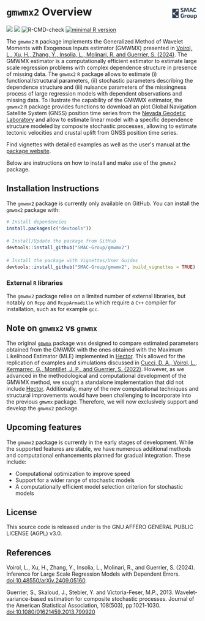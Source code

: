 # `gmwmx2` Overview <img src="man/figures/logo.png" align="right" style="width: 15%; height: 15%"/>

<!-- badges: start 

-->
![](https://img.shields.io/github/last-commit/SMAC-Group/gmwmx2) 
[<img src="https://s-a.github.io/license/img/agpl-3.0.svg" />](https://s-a.github.io/license/?license=agpl-3.0&fullname=Stephan%20Ahlf&year=2015&profile=https://github.com/s-a&projectUrl=https://github.com/s-a/license&projectName=License%20Demo "")
![R-CMD-check](https://github.com/SMAC-Group/gmwmx2/actions/workflows/R-CMD-check.yaml/badge.svg)
[![minimal R version](https://img.shields.io/badge/R%3E%3D-4.0.0-6666ff.svg)](https://cran.r-project.org/)
<!-- badges: end -->

The `gmwmx2` `R` package implements the Generalized Method of Wavelet Moments with Exogenous Inputs estimator (GMWMX) presented in [Voirol, L., Xu, H., Zhang, Y., Insolia, L., Molinari, R. and Guerrier, S. (2024)](https://arxiv.org/abs/2409.05160).
The GMWMX estimator is a computationally efficient estimator to estimate large scale regression problems with complex dependence structure in presence of missing data.
The `gmwmx2` `R` package  allows to estimate (i) functional/structural parameters, (ii) stochastic parameters describing the dependence structure and (iii) nuisance parameters of the missingness process of large regression models with dependent observations and missing data.
To illustrate the capability of the GMWMX estimator, the `gmwmx2` `R` package provides functions to download an plot Global Navigation Satellite System (GNSS) position time series from the [Nevada Geodetic Laboratory](https://geodesy.unr.edu/) and allow to estimate linear model with a specific dependence structure modeled by composite stochastic processes, allowing to estimate tectonic velocities and crustal uplift from GNSS position time series.

Find vignettes with detailed examples as well as the user's manual at the [package website](https://smac-group.github.io/gmwmx2/index.html).

Below are instructions on how to install and make use of the `gmwmx2` package.

## Installation Instructions

The `gmwmx2` package is currently only available on GitHub. You can install the `gmwmx2` package with:

``` r
# Install dependencies
install.packages(c("devtools"))

# Install/Update the package from GitHub
devtools::install_github("SMAC-Group/gmwmx2")

# Install the package with Vignettes/User Guides 
devtools::install_github("SMAC-Group/gmwmx2", build_vignettes = TRUE)
```

### External `R` libraries

The `gmwmx2` package relies on a limited number of external libraries, but notably on `Rcpp` and `RcppArmadillo` which require a `C++` compiler for installation, such as for example `gcc`.


## Note on `gmwmx2` vs `gmwmx`

The original [`gmwmx`](https://github.com/SMAC-Group/gmwmx) package was designed to compare estimated parameters obtained from the GMWMX with the ones obtained with the Maximum Likelihood Estimator (MLE) implemented in [Hector](https://teromovigo.com/product/hector/). 
This allowed for the replication of examples and simulations discussed in [Cucci, D. A., Voirol, L., Kermarrec, G., Montillet, J. P., and Guerrier, S. (2022)](https://doi.org/10.1007/s00190-023-01702-8).
However, as we advanced in the methodological and computational development of the GMWMX method, we sought a standalone implementation that did not include [Hector](https://teromovigo.com/hector/).
Additionally, many of the new computational techniques and structural improvements would have been challenging to incorporate into the previous `gmwmx` package. 
Therefore, we will now exclusively support and develop the `gmwmx2` package.

## Upcoming features

The `gmwmx2` package is currently in the early stages of development. While the supported features are stable, we have numerous additional methods and computational enhancements planned for gradual integration. These include:

- Computational optimization to improve speed
- Support for a wider range of stochastic models
- A computationally efficient model selection criterion for stochastic models


## License

This source code is released under is the GNU AFFERO GENERAL PUBLIC LICENSE (AGPL) v3.0. 

## References
Voirol, L., Xu, H., Zhang, Y., Insolia, L., Molinari, R., and Guerrier, S. (2024). Inference for Large Scale Regression Models with Dependent Errors. [doi:10.48550/arXiv.2409.05160](https://doi.org/10.48550/arXiv.2409.05160).

Guerrier, S., Skaloud, J., Stebler, Y. and Victoria-Feser, M.P., 2013. Wavelet-variance-based estimation for composite stochastic processes. Journal of the American Statistical Association, 108(503), pp.1021-1030. [doi:10.1080/01621459.2013.799920](https://doi.org/10.1080/01621459.2013.799920)
